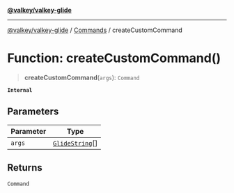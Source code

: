 [**@valkey/valkey-glide**](../../README.md)

***

[@valkey/valkey-glide](../../modules.md) / [Commands](../README.md) / createCustomCommand

# Function: createCustomCommand()

> **createCustomCommand**(`args`): `Command`

**`Internal`**

## Parameters

| Parameter | Type |
| ------ | ------ |
| `args` | [`GlideString`](../../BaseClient/type-aliases/GlideString.md)[] |

## Returns

`Command`
